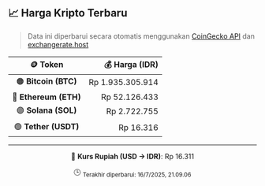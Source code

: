 

<!-- HARGA_KRIPTO -->
## 📈 Harga Kripto Terbaru

> Data ini diperbarui secara otomatis menggunakan [CoinGecko API](https://www.coingecko.com/) dan [exchangerate.host](https://exchangerate.host/)

<div align="center">

| 🪙 Token | 💰 Harga (IDR) |
|:------:|---------------:|
| 🟠 **Bitcoin (BTC)**   | Rp 1.935.305.914 |
| 🔵 **Ethereum (ETH)**  | Rp 52.126.433 |
| 🟣 **Solana (SOL)**    | Rp 2.722.755 |
| 🟢 **Tether (USDT)**   | Rp 16.316 |

---

💱 **Kurs Rupiah (USD → IDR)**: Rp 16.311

🕒 <sub>Terakhir diperbarui: 16/7/2025, 21.09.06</sub>

</div>
<!-- /HARGA_KRIPTO -->
